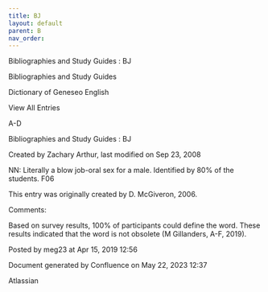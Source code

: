 ```yaml
---
title: BJ
layout: default
parent: B
nav_order:
---
```


Bibliographies and Study Guides : BJ

Bibliographies and Study Guides

Dictionary of Geneseo English

View All Entries

A-D

Bibliographies and Study Guides : BJ

Created by  Zachary Arthur, last modified on Sep 23, 2008

NN: Literally a blow job-oral sex for a male. Identified by 80% of the students. F06 

This entry was originally created  by D. McGiveron, 2006.

Comments:

Based on survey results, 100% of participants could define the word. These results indicated that the word is not obsolete (M Gillanders, A-F, 2019).

Posted by meg23 at Apr 15, 2019 12:56

Document generated by Confluence on May 22, 2023 12:37

Atlassian
